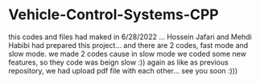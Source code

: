 # Vehicle-Control-Systems-CPP
this codes and files had maked in 6/28/2022 ...
Hossein Jafari and Mehdi Habibi had prepared this project...
and there are 2 codes, fast mode and slow mode. we made 2 codes cause in slow mode we coded some new features, so they code was beign slow :))
again as like as previous repository, we had upload pdf file with each other...
see you soon :)))
